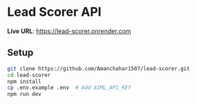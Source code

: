 # Lead Scorer API

**Live URL**: https://lead-scorer.onrender.com

## Setup
```bash
git clone https://github.com/Amanchahar1507/lead-scorer.git
cd lead-scorer
npm install
cp .env.example .env  # Add AIML_API_KEY
npm run dev